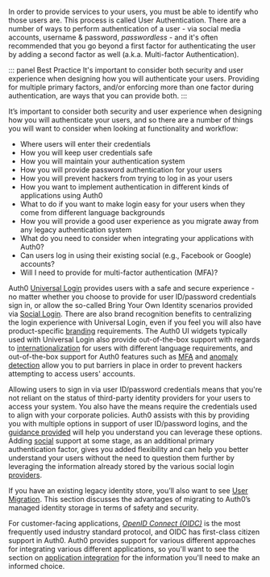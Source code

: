 In order to provide services to your users, you must be able to identify who those users are. This process is called User  Authentication. There are a number of ways to perform authentication of a user - via social media accounts, username & password, <dfn data-key="passwordless">passwordless</dfn> - and it's often recommended that you go beyond a first factor for authenticating the user by adding a second factor as well (a.k.a. Multi-factor Authentication).

::: panel Best Practice
It's important to consider both security and user experience when designing how you will authenticate your users. Providing for multiple primary factors, and/or enforcing more than one factor during authentication, are ways that you can provide both.
:::

It’s important to consider both security and user experience when designing how you will authenticate your users, and so there are a number of things you will want to consider when looking at functionality and workflow:

* Where users will enter their credentials
* How you will keep user credentials safe
* How you will maintain your authentication system
* How you will provide password authentication for your users
* How you will prevent hackers from trying to log in as your users
* How you want to implement authentication in different kinds of applications using Auth0
* What to do if you want to make login easy for your users when they come from different language backgrounds
* How you will provide a good user experience as you migrate away from any legacy authentication system
* What do you need to consider when integrating your applications with Auth0?
* Can users log in using their existing social (e.g., Facebook or Google) accounts?
* Will I need to provide for multi-factor authentication (MFA)?

Auth0 [Universal Login](#universal-login) provides users with a safe and secure experience - no matter whether you choose to provide for user ID/password credentials sign in, or allow the so-called Bring Your Own Identity scenarios provided via [Social Login](https://auth0.com/learn/social-login/). There are also brand recognition benefits to centralizing the login experience with Universal Login, even if you feel you will also have product-specific [branding](/architecture-scenarios/implementation/${platform}/${platform}-branding) requirements. The Auth0 UI widgets typically used with Universal Login also provide out-of-the-box support with regards to [internationalization](/libraries/lock/v11/i18n) for users with different language requirements, and out-of-the-box support for Auth0 features such as [MFA](#multi-factor-authentication-mfa-) and [anomaly detection](#anomaly-detection) allow you to put barriers in place in order to prevent hackers attempting to access users' accounts. 

Allowing users to sign in via user ID/password credentials means that you're not reliant on the status of third-party identity providers for your users to access your system. You also have the means require the credentials used to align with your corporate policies. Auth0 assists with this by providing you with multiple options in support of user ID/password logins, and the [guidance provided](#username-and-password-authentication) will help you understand you can leverage these options. Adding [social](#social-authentication) support at some stage, as an additional primary authentication factor, gives you added flexibility and can help you better understand your users without the need to question them further by leveraging the information already stored by the various social login [providers](https://auth0.com/docs/identityproviders#social).

If you have an existing legacy identity store, you’ll also want to see [User Migration](/architecture-scenarios/implementation/${platform}/${platform}-provisioning#user-migration). This section discusses the advantages of migrating to Auth0’s managed identity storage in terms of safety and security.

For customer-facing applications, <dfn data-key="openid">[OpenID Connect (OIDC)](/protocols/oidc)</dfn> is the most frequently used industry standard protocol, and OIDC has first-class citizen support in Auth0. Auth0 provides support for various different approaches for integrating various different applications, so you'll want to see the section on [application integration](#application-integration) for the information you'll need to make an informed choice. 

